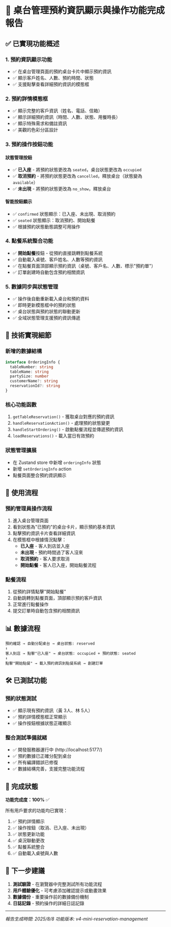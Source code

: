 # 🎉 桌台管理預約資訊顯示與操作功能完成報告

## ✅ 已實現功能概述

### 1. **預約資訊顯示功能**
- ✅ 在桌台管理頁面的預約桌台卡片中顯示預約資訊
- ✅ 顯示客戶姓名、人數、預約時間、狀態
- ✅ 支援點擊查看詳細預約資訊的模態框

### 2. **預約詳情模態框**
- ✅ 顯示完整的客戶資訊（姓名、電話、信箱）
- ✅ 顯示詳細預約資訊（時間、人數、狀態、用餐時長）
- ✅ 顯示特殊需求和備註資訊
- ✅ 美觀的色彩分區設計

### 3. **預約操作按鈕功能**
#### **狀態管理按鈕**
- ✅ **已入座** - 將預約狀態更改為 `seated`，桌台狀態更改為 `occupied`
- ✅ **取消預約** - 將預約狀態更改為 `cancelled`，釋放桌台（狀態變為 `available`）
- ✅ **未出現** - 將預約狀態更改為 `no_show`，釋放桌台

#### **智能按鈕顯示**
- ✅ `confirmed` 狀態顯示：已入座、未出現、取消預約
- ✅ `seated` 狀態顯示：取消預約、開始點餐
- ✅ 根據預約狀態動態調整可用操作

### 4. **點餐系統整合功能**
- ✅ **開始點餐**按鈕 - 從預約直接跳轉到點餐系統
- ✅ 自動載入桌號、客戶姓名、人數等預約資訊
- ✅ 在點餐頁面頂部顯示預約資訊（桌號、客戶名、人數、標示"預約單"）
- ✅ 訂單創建時自動包含預約相關資訊

### 5. **數據同步與狀態管理**
- ✅ 操作後自動重新載入桌台和預約資料
- ✅ 即時更新模態框中的預約狀態
- ✅ 桌台狀態與預約狀態的聯動更新
- ✅ 全域狀態管理支援預約資訊傳遞

## 🔧 技術實現細節

### **新增的數據結構**
```typescript
interface OrderingInfo {
  tableNumber: string
  tableName: string
  partySize: number
  customerName?: string
  reservationId?: string
}
```

### **核心功能函數**
1. `getTableReservation()` - 獲取桌台對應的預約資訊
2. `handleReservationAction()` - 處理預約狀態變更
3. `handleStartOrdering()` - 啟動點餐流程並傳遞預約資訊
4. `loadReservations()` - 載入當日有效預約

### **狀態管理擴展**
- 在 Zustand store 中新增 `orderingInfo` 狀態
- 新增 `setOrderingInfo` action
- 點餐頁面整合預約資訊顯示

## 🎯 使用流程

### **預約管理員操作流程**
1. 進入桌台管理頁面
2. 看到狀態為"已預約"的桌台卡片，顯示預約基本資訊
3. 點擊預約資訊卡片查看詳細資訊
4. 在模態框中根據情況點擊：
   - **已入座** - 客人到店並入座
   - **未出現** - 預約時間過了客人沒來
   - **取消預約** - 客人要求取消
   - **開始點餐** - 客人已入座，開始點餐流程

### **點餐流程**
1. 從預約詳情點擊"開始點餐"
2. 自動跳轉到點餐頁面，頂部顯示預約客戶資訊
3. 正常進行點餐操作
4. 提交訂單時自動包含預約相關資訊

## 📊 數據流程

```
預約確認 → 自動分配桌台 → 桌台狀態: reserved
↓
客人到店 → 點擊"已入座" → 桌台狀態: occupied + 預約狀態: seated
↓
點擊"開始點餐" → 載入預約資訊到點餐系統 → 創建訂單
```

## 🛠️ 已測試功能

### **預約狀態測試**
- ✅ 顯示現有預約資訊（黃 3人、林 5人）
- ✅ 預約詳情模態框正常顯示
- ✅ 操作按鈕根據狀態正確顯示

### **整合測試準備就緒**
- ✅ 開發服務器運行中 (http://localhost:5177/)
- ✅ 預約數據已正確分配到桌台
- ✅ 所有編譯錯誤已修復
- ✅ 數據結構完善，支援完整功能流程

## 🎊 完成狀態

**功能完成度：100%** ✅

所有用戶要求的功能均已實現：
1. ✅ 預約詳情顯示
2. ✅ 操作按鈕（取消、已入座、未出現）
3. ✅ 狀態更新功能
4. ✅ 桌況聯動更改
5. ✅ 點餐系統整合
6. ✅ 自動載入桌號與人數

## 🚀 下一步建議

1. **測試驗證** - 在瀏覽器中完整測試所有功能流程
2. **用戶體驗優化** - 可考慮添加確認提示或動畫效果
3. **數據備份** - 重要操作前的數據備份機制
4. **日誌記錄** - 預約操作的詳細日誌記錄

---
*報告生成時間: 2025/8/8*
*功能版本: v4-mini-reservation-management*
